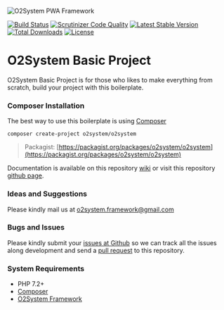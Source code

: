 ![O2System PWA Framework](https://repository-images.githubusercontent.com/68261457/a7faa780-0625-11ea-9b1a-8e4834ff100e "https://repository-images.githubusercontent.com/68261457/a7faa780-0625-11ea-9b1a-8e4834ff100e")

[![Build Status](https://travis-ci.org/o2system/o2system.svg?branch=master)](https://travis-ci.org/o2system/o2system)
[![Scrutinizer Code Quality](https://scrutinizer-ci.com/g/o2system/framework/badges/quality-score.png?b=master)](https://scrutinizer-ci.com/g/o2system/framework/?branch=master)
[![Latest Stable Version](https://poser.pugx.org/o2system/o2system/v/stable)](https://packagist.org/packages/o2system/o2system)
[![Total Downloads](https://poser.pugx.org/o2system/o2system/downloads)](https://packagist.org/packages/o2system/o2system)
[![License](https://poser.pugx.org/o2system/o2system/license)](https://packagist.org/packages/o2system/o2system)

# O2System Basic Project

O2System Basic Project is for those who likes to make everything from scratch, build your project with this boilerplate.


### Composer Installation

The best way to use this boilerplate is using [Composer](https://getcomposer.org)
```
composer create-project o2system/o2system
```
> Packagist: [https://packagist.org/packages/o2system/o2system](https://packagist.org/packages/o2system/o2system)

Documentation is available on this repository [wiki](https://github.com/o2system/o2system/wiki) or visit this repository [github page](https://o2system.github.io/o2system).

### Ideas and Suggestions

Please kindly mail us at [o2system.framework@gmail.com](mailto:o2system.framework@gmail.com])

### Bugs and Issues

Please kindly submit your [issues at Github](http://github.com/o2system/o2system/issues) so we can track all the issues along development and send a [pull request](http://github.com/o2system/o2system/pulls) to this repository.

### System Requirements

- PHP 7.2+
- [Composer](https://getcomposer.org)
- [O2System Framework](https://github.com/o2system/framework)
